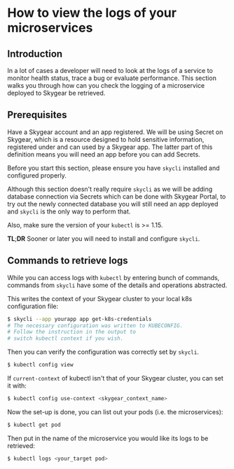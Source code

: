 # How to view the logs of your microservices

## Introduction

In a lot of cases a developer will need to look at the logs of a service to monitor health status, trace a bug or evaluate performance. This section walks you through how can you check the logging of a microservice deployed to Skygear be retrieved.

## Prerequisites

Have a Skygear account and an app registered. We will be using Secret on Skygear, which is a resource designed to hold sensitive information, registered under and can used by a Skygear app. The latter part of this definition means you will need an app before you can add Secrets.

Before you start this section, please ensure you have `skycli` installed and configured properly.

Although this section doesn't really require `skycli` as we will be adding database connection via Secrets which can be done with Skygear Portal, to try out the newly connected database you will still need an app deployed and `skycli` is the only way to perform that.

Also, make sure the version of your `kubectl` is &gt;= 1.15.

**TL**;**DR** Sooner or later you will need to install and configure `skycli`.

## Commands to retrieve logs

While you can access logs with `kubectl` by entering bunch of commands, commands from `skycli` have some of the details and operations abstracted.

This writes the context of your Skygear cluster to your local k8s configuration file:

```bash
$ skycli --app yourapp app get-k8s-credentials
# The necessary configuration was written to KUBECONFIG.
# Follow the instruction in the output to
# switch kubectl context if you wish.
```

Then you can verify the configuration was correctly set by `skycli`.

```bash
$ kubectl config view
```

If `current-context` of kubectl isn't that of your Skygear cluster, you can set it with:

```bash
$ kubectl config use-context <skygear_context_name>
```

Now the set-up is done, you can list out your pods \(i.e. the microservices\):

```bash
$ kubectl get pod
```

Then put in the name of the microservice you would like its logs to be retrieved:

```bash
$ kubectl logs <your_target pod>
```



